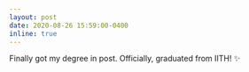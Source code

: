 ```yaml
---
layout: post
date: 2020-08-26 15:59:00-0400
inline: true
---
```


Finally got my degree in post. Officially, graduated from IITH! :sparkles:

